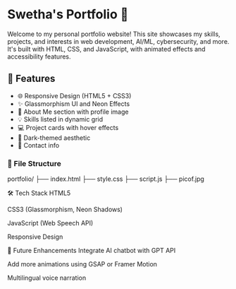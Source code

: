 # Swetha's Portfolio 🌟

Welcome to my personal portfolio website! This site showcases my skills, projects, and interests in web development, AI/ML, cybersecurity, and more. It's built with HTML, CSS, and JavaScript, with animated effects and accessibility features.

## 🔮 Features

- 🌐 Responsive Design (HTML5 + CSS3)
- ✨ Glassmorphism UI and Neon Effects
- 📸 About Me section with profile image
- 💡 Skills listed in dynamic grid
- 💻 Project cards with hover effects
- 🌙 Dark-themed aesthetic
- 📧 Contact info

### 📁 File Structure

portfolio/
├── index.html
├── style.css
├── script.js 
├── picof.jpg

🛠️ Tech Stack
HTML5

CSS3 (Glassmorphism, Neon Shadows)

JavaScript (Web Speech API)

Responsive Design


💬 Future Enhancements
Integrate AI chatbot with GPT API

Add more animations using GSAP or Framer Motion

Multilingual voice narration

